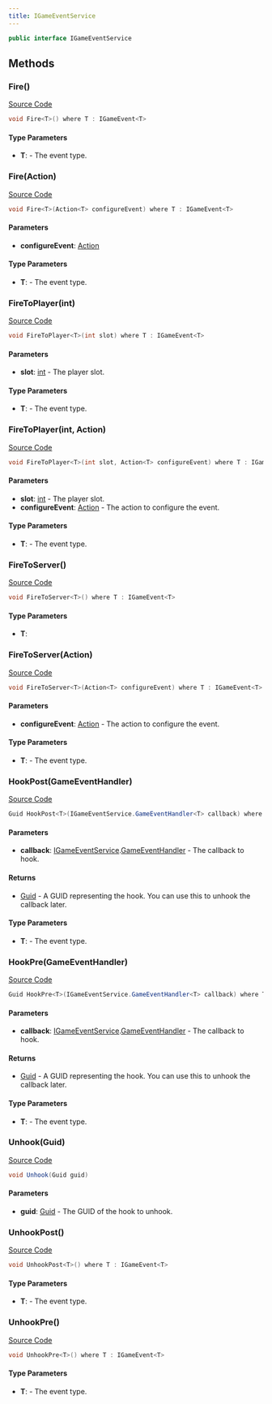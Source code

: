 ```yaml
---
title: IGameEventService
---
```


```csharp
public interface IGameEventService
```

## Methods

### Fire()

[Source Code](https://github.com/swiftly-solution/swiftlys2/blob/main/managed/src/SwiftlyS2.Shared/Modules/GameEvents/IGameEventService.cs#L57)

```csharp
void Fire<T>() where T : IGameEvent<T>
```

#### Type Parameters

- **T**:  - The event type.

### Fire(Action)

[Source Code](https://github.com/swiftly-solution/swiftlys2/blob/main/managed/src/SwiftlyS2.Shared/Modules/GameEvents/IGameEventService.cs#L64)

```csharp
void Fire<T>(Action<T> configureEvent) where T : IGameEvent<T>
```

#### Parameters

- **configureEvent**: [Action](https://learn.microsoft.com/dotnet/api/system.action-1)<T>

#### Type Parameters

- **T**:  - The event type.

### FireToPlayer(int)

[Source Code](https://github.com/swiftly-solution/swiftlys2/blob/main/managed/src/SwiftlyS2.Shared/Modules/GameEvents/IGameEventService.cs#L71)

```csharp
void FireToPlayer<T>(int slot) where T : IGameEvent<T>
```

#### Parameters

- **slot**: [int](https://learn.microsoft.com/dotnet/api/system.int32) - The player slot.

#### Type Parameters

- **T**:  - The event type.

### FireToPlayer(int, Action)

[Source Code](https://github.com/swiftly-solution/swiftlys2/blob/main/managed/src/SwiftlyS2.Shared/Modules/GameEvents/IGameEventService.cs#L79)

```csharp
void FireToPlayer<T>(int slot, Action<T> configureEvent) where T : IGameEvent<T>
```

#### Parameters

- **slot**: [int](https://learn.microsoft.com/dotnet/api/system.int32) - The player slot.
- **configureEvent**: [Action](https://learn.microsoft.com/dotnet/api/system.action-1)<T> - The action to configure the event.

#### Type Parameters

- **T**:  - The event type.

### FireToServer()

[Source Code](https://github.com/swiftly-solution/swiftlys2/blob/main/managed/src/SwiftlyS2.Shared/Modules/GameEvents/IGameEventService.cs#L85)

```csharp
void FireToServer<T>() where T : IGameEvent<T>
```

#### Type Parameters

- **T**: 

### FireToServer(Action)

[Source Code](https://github.com/swiftly-solution/swiftlys2/blob/main/managed/src/SwiftlyS2.Shared/Modules/GameEvents/IGameEventService.cs#L92)

```csharp
void FireToServer<T>(Action<T> configureEvent) where T : IGameEvent<T>
```

#### Parameters

- **configureEvent**: [Action](https://learn.microsoft.com/dotnet/api/system.action-1)<T> - The action to configure the event.

#### Type Parameters

- **T**:  - The event type.

### HookPost(GameEventHandler)

[Source Code](https://github.com/swiftly-solution/swiftlys2/blob/main/managed/src/SwiftlyS2.Shared/Modules/GameEvents/IGameEventService.cs#L32)

```csharp
Guid HookPost<T>(IGameEventService.GameEventHandler<T> callback) where T : IGameEvent<T>
```

#### Parameters

- **callback**: [IGameEventService](/docs/api/shared/gameevents/igameeventservice).[GameEventHandler](/docs/api/shared/gameevents/igameeventservice/gameeventhandler-1)<T> - The callback to hook.

#### Returns

- [Guid](https://learn.microsoft.com/dotnet/api/system.guid) - A GUID representing the hook. You can use this to unhook the callback later.

#### Type Parameters

- **T**:  - The event type.

### HookPre(GameEventHandler)

[Source Code](https://github.com/swiftly-solution/swiftlys2/blob/main/managed/src/SwiftlyS2.Shared/Modules/GameEvents/IGameEventService.cs#L24)

```csharp
Guid HookPre<T>(IGameEventService.GameEventHandler<T> callback) where T : IGameEvent<T>
```

#### Parameters

- **callback**: [IGameEventService](/docs/api/shared/gameevents/igameeventservice).[GameEventHandler](/docs/api/shared/gameevents/igameeventservice/gameeventhandler-1)<T> - The callback to hook.

#### Returns

- [Guid](https://learn.microsoft.com/dotnet/api/system.guid) - A GUID representing the hook. You can use this to unhook the callback later.

#### Type Parameters

- **T**:  - The event type.

### Unhook(Guid)

[Source Code](https://github.com/swiftly-solution/swiftlys2/blob/main/managed/src/SwiftlyS2.Shared/Modules/GameEvents/IGameEventService.cs#L38)

```csharp
void Unhook(Guid guid)
```

#### Parameters

- **guid**: [Guid](https://learn.microsoft.com/dotnet/api/system.guid) - The GUID of the hook to unhook.

### UnhookPost()

[Source Code](https://github.com/swiftly-solution/swiftlys2/blob/main/managed/src/SwiftlyS2.Shared/Modules/GameEvents/IGameEventService.cs#L50)

```csharp
void UnhookPost<T>() where T : IGameEvent<T>
```

#### Type Parameters

- **T**:  - The event type.

### UnhookPre()

[Source Code](https://github.com/swiftly-solution/swiftlys2/blob/main/managed/src/SwiftlyS2.Shared/Modules/GameEvents/IGameEventService.cs#L44)

```csharp
void UnhookPre<T>() where T : IGameEvent<T>
```

#### Type Parameters

- **T**:  - The event type.

